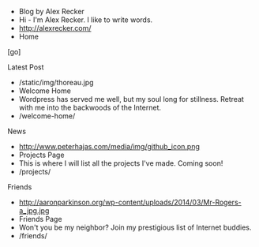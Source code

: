 * Blog by Alex Recker
* Hi - I'm Alex Recker.  I like to write words.
* http://alexrecker.com/
* Home

[go]

Latest Post

* /static/img/thoreau.jpg
* Welcome Home
* Wordpress has served me well, but my soul long for stillness.  Retreat with me into the backwoods of the Internet.
* /welcome-home/

News

* http://www.peterhajas.com/media/img/github_icon.png
* Projects Page
* This is where I will list all the projects I've made.  Coming soon!
* /projects/

Friends

* http://aaronparkinson.org/wp-content/uploads/2014/03/Mr-Rogers-a_jpg.jpg
* Friends Page
* Won't you be my neighbor?  Join my prestigious list of Internet buddies.
* /friends/